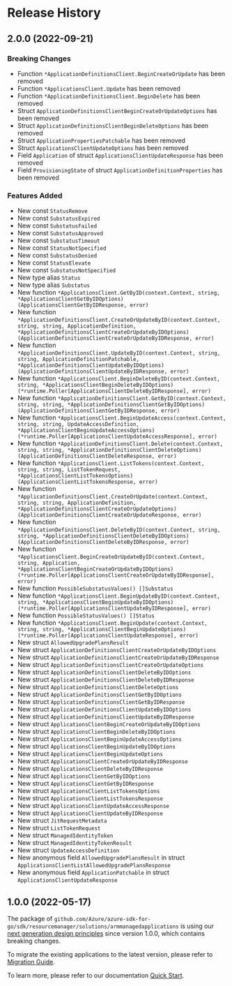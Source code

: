 # Release History

## 2.0.0 (2022-09-21)
### Breaking Changes

- Function `*ApplicationDefinitionsClient.BeginCreateOrUpdate` has been removed
- Function `*ApplicationsClient.Update` has been removed
- Function `*ApplicationDefinitionsClient.BeginDelete` has been removed
- Struct `ApplicationDefinitionsClientBeginCreateOrUpdateOptions` has been removed
- Struct `ApplicationDefinitionsClientBeginDeleteOptions` has been removed
- Struct `ApplicationPropertiesPatchable` has been removed
- Struct `ApplicationsClientUpdateOptions` has been removed
- Field `Application` of struct `ApplicationsClientUpdateResponse` has been removed
- Field `ProvisioningState` of struct `ApplicationDefinitionProperties` has been removed

### Features Added

- New const `StatusRemove`
- New const `SubstatusExpired`
- New const `SubstatusFailed`
- New const `SubstatusApproved`
- New const `SubstatusTimeout`
- New const `StatusNotSpecified`
- New const `SubstatusDenied`
- New const `StatusElevate`
- New const `SubstatusNotSpecified`
- New type alias `Status`
- New type alias `Substatus`
- New function `*ApplicationsClient.GetByID(context.Context, string, *ApplicationsClientGetByIDOptions) (ApplicationsClientGetByIDResponse, error)`
- New function `*ApplicationDefinitionsClient.CreateOrUpdateByID(context.Context, string, string, ApplicationDefinition, *ApplicationDefinitionsClientCreateOrUpdateByIDOptions) (ApplicationDefinitionsClientCreateOrUpdateByIDResponse, error)`
- New function `*ApplicationDefinitionsClient.UpdateByID(context.Context, string, string, ApplicationDefinitionPatchable, *ApplicationDefinitionsClientUpdateByIDOptions) (ApplicationDefinitionsClientUpdateByIDResponse, error)`
- New function `*ApplicationsClient.BeginDeleteByID(context.Context, string, *ApplicationsClientBeginDeleteByIDOptions) (*runtime.Poller[ApplicationsClientDeleteByIDResponse], error)`
- New function `*ApplicationDefinitionsClient.GetByID(context.Context, string, string, *ApplicationDefinitionsClientGetByIDOptions) (ApplicationDefinitionsClientGetByIDResponse, error)`
- New function `*ApplicationsClient.BeginUpdateAccess(context.Context, string, string, UpdateAccessDefinition, *ApplicationsClientBeginUpdateAccessOptions) (*runtime.Poller[ApplicationsClientUpdateAccessResponse], error)`
- New function `*ApplicationDefinitionsClient.Delete(context.Context, string, string, *ApplicationDefinitionsClientDeleteOptions) (ApplicationDefinitionsClientDeleteResponse, error)`
- New function `*ApplicationsClient.ListTokens(context.Context, string, string, ListTokenRequest, *ApplicationsClientListTokensOptions) (ApplicationsClientListTokensResponse, error)`
- New function `*ApplicationDefinitionsClient.CreateOrUpdate(context.Context, string, string, ApplicationDefinition, *ApplicationDefinitionsClientCreateOrUpdateOptions) (ApplicationDefinitionsClientCreateOrUpdateResponse, error)`
- New function `*ApplicationDefinitionsClient.DeleteByID(context.Context, string, string, *ApplicationDefinitionsClientDeleteByIDOptions) (ApplicationDefinitionsClientDeleteByIDResponse, error)`
- New function `*ApplicationsClient.BeginCreateOrUpdateByID(context.Context, string, Application, *ApplicationsClientBeginCreateOrUpdateByIDOptions) (*runtime.Poller[ApplicationsClientCreateOrUpdateByIDResponse], error)`
- New function `PossibleSubstatusValues() []Substatus`
- New function `*ApplicationsClient.BeginUpdateByID(context.Context, string, *ApplicationsClientBeginUpdateByIDOptions) (*runtime.Poller[ApplicationsClientUpdateByIDResponse], error)`
- New function `PossibleStatusValues() []Status`
- New function `*ApplicationsClient.BeginUpdate(context.Context, string, string, *ApplicationsClientBeginUpdateOptions) (*runtime.Poller[ApplicationsClientUpdateResponse], error)`
- New struct `AllowedUpgradePlansResult`
- New struct `ApplicationDefinitionsClientCreateOrUpdateByIDOptions`
- New struct `ApplicationDefinitionsClientCreateOrUpdateByIDResponse`
- New struct `ApplicationDefinitionsClientCreateOrUpdateOptions`
- New struct `ApplicationDefinitionsClientDeleteByIDOptions`
- New struct `ApplicationDefinitionsClientDeleteByIDResponse`
- New struct `ApplicationDefinitionsClientDeleteOptions`
- New struct `ApplicationDefinitionsClientGetByIDOptions`
- New struct `ApplicationDefinitionsClientGetByIDResponse`
- New struct `ApplicationDefinitionsClientUpdateByIDOptions`
- New struct `ApplicationDefinitionsClientUpdateByIDResponse`
- New struct `ApplicationsClientBeginCreateOrUpdateByIDOptions`
- New struct `ApplicationsClientBeginDeleteByIDOptions`
- New struct `ApplicationsClientBeginUpdateAccessOptions`
- New struct `ApplicationsClientBeginUpdateByIDOptions`
- New struct `ApplicationsClientBeginUpdateOptions`
- New struct `ApplicationsClientCreateOrUpdateByIDResponse`
- New struct `ApplicationsClientDeleteByIDResponse`
- New struct `ApplicationsClientGetByIDOptions`
- New struct `ApplicationsClientGetByIDResponse`
- New struct `ApplicationsClientListTokensOptions`
- New struct `ApplicationsClientListTokensResponse`
- New struct `ApplicationsClientUpdateAccessResponse`
- New struct `ApplicationsClientUpdateByIDResponse`
- New struct `JitRequestMetadata`
- New struct `ListTokenRequest`
- New struct `ManagedIdentityToken`
- New struct `ManagedIdentityTokenResult`
- New struct `UpdateAccessDefinition`
- New anonymous field `AllowedUpgradePlansResult` in struct `ApplicationsClientListAllowedUpgradePlansResponse`
- New anonymous field `ApplicationPatchable` in struct `ApplicationsClientUpdateResponse`


## 1.0.0 (2022-05-17)

The package of `github.com/Azure/azure-sdk-for-go/sdk/resourcemanager/solutions/armmanagedapplications` is using our [next generation design principles](https://azure.github.io/azure-sdk/general_introduction.html) since version 1.0.0, which contains breaking changes.

To migrate the existing applications to the latest version, please refer to [Migration Guide](https://aka.ms/azsdk/go/mgmt/migration).

To learn more, please refer to our documentation [Quick Start](https://aka.ms/azsdk/go/mgmt).